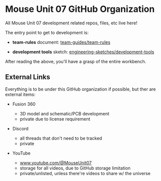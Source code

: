 # Mouse Unit 07 GitHub Organization
All Mouse Unit 07 development related repos, files, etc live here!

The entry point to get to development is:

- **team-rules** document: [team-guides/team-rules](https://github.com/Mouse-Unit-07/team-guides/blob/main/team-rules/team-rules.md)

- **development tools** sketch: [engineering-sketches/development-tools](https://github.com/Mouse-Unit-07/engineering-sketches/blob/main/development-tools/development-tools.md)

After reading the above, you'll have a grasp of the entire workbench.

## External Links
Everything is to be under this GitHub organization if possible, but ther are external items:
- Fusion 360
  - 3D model and schematic/PCB development
  - private due to license requirement

- Discord
  - all threads that don't need to be tracked
  - private

- YouTube
  - www.youtube.com/@MouseUnit07
  - storage for all videos, due to GitHub storage limitation 
  - private/unlisted, unless there're videos to share w/ the universe